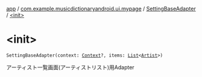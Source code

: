 [app](../../index.md) / [com.example.musicdictionaryandroid.ui.mypage](../index.md) / [SettingBaseAdapter](index.md) / [&lt;init&gt;](./-init-.md)

# &lt;init&gt;

`SettingBaseAdapter(context: `[`Context`](https://developer.android.com/reference/android/content/Context.html)`?, items: `[`List`](https://kotlinlang.org/api/latest/jvm/stdlib/kotlin.collections/-list/index.html)`<`[`Artist`](../../com.example.musicdictionaryandroid.domain.model.entity/-artist/index.md)`>)`

アーティスト一覧画面(アーティストリスト)用Adapter

